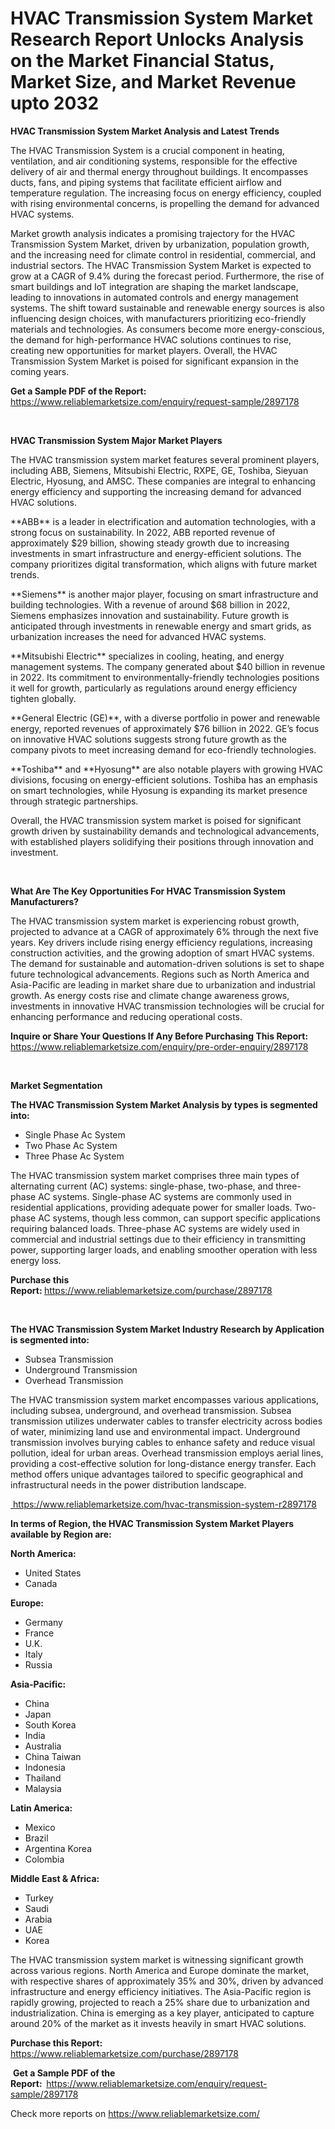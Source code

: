<p><h1>HVAC Transmission System Market Research Report Unlocks Analysis on the Market Financial Status, Market Size, and Market Revenue upto 2032</h1></p><p><strong>HVAC Transmission System Market Analysis and Latest Trends</strong></p>
<p><p>The HVAC Transmission System is a crucial component in heating, ventilation, and air conditioning systems, responsible for the effective delivery of air and thermal energy throughout buildings. It encompasses ducts, fans, and piping systems that facilitate efficient airflow and temperature regulation. The increasing focus on energy efficiency, coupled with rising environmental concerns, is propelling the demand for advanced HVAC systems.</p><p>Market growth analysis indicates a promising trajectory for the HVAC Transmission System Market, driven by urbanization, population growth, and the increasing need for climate control in residential, commercial, and industrial sectors. The HVAC Transmission System Market is expected to grow at a CAGR of 9.4% during the forecast period. Furthermore, the rise of smart buildings and IoT integration are shaping the market landscape, leading to innovations in automated controls and energy management systems. The shift toward sustainable and renewable energy sources is also influencing design choices, with manufacturers prioritizing eco-friendly materials and technologies. As consumers become more energy-conscious, the demand for high-performance HVAC solutions continues to rise, creating new opportunities for market players. Overall, the HVAC Transmission System Market is poised for significant expansion in the coming years.</p></p>
<p><strong>Get a Sample PDF of the Report:&nbsp;</strong> <a href="https://www.reliablemarketsize.com/enquiry/request-sample/2897178?utm_campaign=2754&utm_medium=2&utm_source=Github&utm_content=ia&utm_term=15032025&utm_id=hvac-transmission-system">https://www.reliablemarketsize.com/enquiry/request-sample/2897178</a></p>
<p>&nbsp;</p>
<p><strong>HVAC Transmission System Major Market Players</strong></p>
<p><p>The HVAC transmission system market features several prominent players, including ABB, Siemens, Mitsubishi Electric, RXPE, GE, Toshiba, Sieyuan Electric, Hyosung, and AMSC. These companies are integral to enhancing energy efficiency and supporting the increasing demand for advanced HVAC solutions.</p><p>**ABB** is a leader in electrification and automation technologies, with a strong focus on sustainability. In 2022, ABB reported revenue of approximately $29 billion, showing steady growth due to increasing investments in smart infrastructure and energy-efficient solutions. The company prioritizes digital transformation, which aligns with future market trends.</p><p>**Siemens** is another major player, focusing on smart infrastructure and building technologies. With a revenue of around $68 billion in 2022, Siemens emphasizes innovation and sustainability. Future growth is anticipated through investments in renewable energy and smart grids, as urbanization increases the need for advanced HVAC systems.</p><p>**Mitsubishi Electric** specializes in cooling, heating, and energy management systems. The company generated about $40 billion in revenue in 2022. Its commitment to environmentally-friendly technologies positions it well for growth, particularly as regulations around energy efficiency tighten globally.</p><p>**General Electric (GE)**, with a diverse portfolio in power and renewable energy, reported revenues of approximately $76 billion in 2022. GE’s focus on innovative HVAC solutions suggests strong future growth as the company pivots to meet increasing demand for eco-friendly technologies.</p><p>**Toshiba** and **Hyosung** are also notable players with growing HVAC divisions, focusing on energy-efficient solutions. Toshiba has an emphasis on smart technologies, while Hyosung is expanding its market presence through strategic partnerships.</p><p>Overall, the HVAC transmission system market is poised for significant growth driven by sustainability demands and technological advancements, with established players solidifying their positions through innovation and investment.</p></p>
<p>&nbsp;</p>
<p><strong>What Are The Key Opportunities For HVAC Transmission System Manufacturers?</strong></p>
<p><p>The HVAC transmission system market is experiencing robust growth, projected to advance at a CAGR of approximately 6% through the next five years. Key drivers include rising energy efficiency regulations, increasing construction activities, and the growing adoption of smart HVAC systems. The demand for sustainable and automation-driven solutions is set to shape future technological advancements. Regions such as North America and Asia-Pacific are leading in market share due to urbanization and industrial growth. As energy costs rise and climate change awareness grows, investments in innovative HVAC transmission technologies will be crucial for enhancing performance and reducing operational costs.</p></p>
<p><strong>Inquire or Share Your Questions If Any Before Purchasing This Report:</strong> <a href="https://www.reliablemarketsize.com/enquiry/pre-order-enquiry/2897178?utm_campaign=2754&utm_medium=2&utm_source=Github&utm_content=ia&utm_term=15032025&utm_id=hvac-transmission-system">https://www.reliablemarketsize.com/enquiry/pre-order-enquiry/2897178</a></p>
<p>&nbsp;</p>
<p><strong>Market Segmentation</strong></p>
<p><strong>The HVAC Transmission System Market Analysis by types is segmented into:</strong></p>
<p><ul><li>Single Phase Ac System</li><li>Two Phase Ac System</li><li>Three Phase Ac System</li></ul></p>
<p><p>The HVAC transmission system market comprises three main types of alternating current (AC) systems: single-phase, two-phase, and three-phase AC systems. Single-phase AC systems are commonly used in residential applications, providing adequate power for smaller loads. Two-phase AC systems, though less common, can support specific applications requiring balanced loads. Three-phase AC systems are widely used in commercial and industrial settings due to their efficiency in transmitting power, supporting larger loads, and enabling smoother operation with less energy loss.</p></p>
<p><strong>Purchase this Report:&nbsp;</strong><a href="https://www.reliablemarketsize.com/purchase/2897178?utm_campaign=2754&utm_medium=2&utm_source=Github&utm_content=ia&utm_term=15032025&utm_id=hvac-transmission-system">https://www.reliablemarketsize.com/purchase/2897178</a></p>
<p>&nbsp;</p>
<p><strong>The HVAC Transmission System Market Industry Research by Application is segmented into:</strong></p>
<p><ul><li>Subsea Transmission</li><li>Underground Transmission</li><li>Overhead Transmission</li></ul></p>
<p><p>The HVAC transmission system market encompasses various applications, including subsea, underground, and overhead transmission. Subsea transmission utilizes underwater cables to transfer electricity across bodies of water, minimizing land use and environmental impact. Underground transmission involves burying cables to enhance safety and reduce visual pollution, ideal for urban areas. Overhead transmission employs aerial lines, providing a cost-effective solution for long-distance energy transfer. Each method offers unique advantages tailored to specific geographical and infrastructural needs in the power distribution landscape.</p></p>
<p><a href="https://www.reliablemarketsize.com/hvac-transmission-system-r2897178?utm_campaign=2754&utm_medium=2&utm_source=Github&utm_content=ia&utm_term=15032025&utm_id=hvac-transmission-system">&nbsp;https://www.reliablemarketsize.com/hvac-transmission-system-r2897178</a></p>
<p><strong>In terms of Region, the HVAC Transmission System Market Players available by Region are:</strong></p>
<p>
    <p> <strong> North America: </strong>
        <ul>
            <li>United States</li>
            <li>Canada</li>
        </ul>
        </p> 
    <p> <strong> Europe: </strong>
        <ul>
            <li>Germany</li>
            <li>France</li>
            <li>U.K.</li>
            <li>Italy</li>
            <li>Russia</li>
        </ul>
        </p> 
    <p> <strong> Asia-Pacific: </strong>
        <ul>
            <li>China</li>
            <li>Japan</li>
            <li>South Korea</li>
            <li>India</li>
            <li>Australia</li>
            <li>China Taiwan</li>
            <li>Indonesia</li>
            <li>Thailand</li>
            <li>Malaysia</li>
        </ul>
        </p> 
    <p> <strong> Latin America: </strong>
        <ul>
            <li>Mexico</li>
            <li>Brazil</li>
            <li>Argentina Korea</li>
            <li>Colombia</li>
        </ul>
        </p> 
    <p> <strong> Middle East & Africa: </strong>
        <ul>
            <li>Turkey</li>
            <li>Saudi</li>
            <li>Arabia</li>
            <li>UAE</li>
            <li>Korea</li>
        </ul>
    </p>
    </p>
<p><p>The HVAC transmission system market is witnessing significant growth across various regions. North America and Europe dominate the market, with respective shares of approximately 35% and 30%, driven by advanced infrastructure and energy efficiency initiatives. The Asia-Pacific region is rapidly growing, projected to reach a 25% share due to urbanization and industrialization. China is emerging as a key player, anticipated to capture around 20% of the market as it invests heavily in smart HVAC solutions.</p></p>
<p><strong>Purchase this Report: </strong><a href="https://www.reliablemarketsize.com/purchase/2897178?utm_campaign=2754&utm_medium=2&utm_source=Github&utm_content=ia&utm_term=15032025&utm_id=hvac-transmission-system">https://www.reliablemarketsize.com/purchase/2897178</a></p>
<p>&nbsp;<strong>Get a Sample PDF of the Report:&nbsp;&nbsp;</strong><a href="https://www.reliablemarketsize.com/enquiry/request-sample/2897178?utm_campaign=2754&utm_medium=2&utm_source=Github&utm_content=ia&utm_term=15032025&utm_id=hvac-transmission-system">https://www.reliablemarketsize.com/enquiry/request-sample/2897178</a></p>
<p><strong></strong></p>
<p>Check more reports on <a href="https://www.reliablemarketsize.com/?utm_campaign=2754&utm_medium=2&utm_source=Github&utm_content=ia&utm_term=15032025&utm_id=hvac-transmission-system">https://www.reliablemarketsize.com/</a></p>